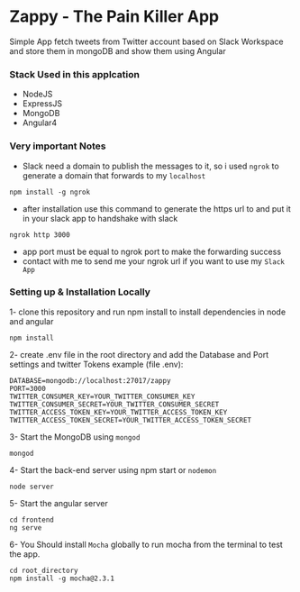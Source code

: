 # Zappy - The Pain Killer App

Simple App fetch tweets from Twitter account based on Slack Workspace and store them in mongoDB and show them using Angular

### Stack Used in this applcation
  - NodeJS
  - ExpressJS
  - MongoDB
  - Angular4

### Very important Notes

- Slack need a domain to publish the messages to it, so i used `ngrok` to generate a domain that forwards to my `localhost`
```
npm install -g ngrok
```

- after installation use this command to generate the https url to and put it in your slack app to handshake with slack
```
ngrok http 3000
```

- app port must be equal to ngrok port to make the forwarding success
- contact with me to send me your ngrok url if you want to use my `Slack App`


### Setting up & Installation Locally
1- clone this repository and run npm install to install dependencies in node and angular 
```
npm install
```

2- create .env file in the root directory and add the Database and Port settings and twitter Tokens
example (file .env):
```
DATABASE=mongodb://localhost:27017/zappy
PORT=3000
TWITTER_CONSUMER_KEY=YOUR_TWITTER_CONSUMER_KEY
TWITTER_CONSUMER_SECRET=YOUR_TWITTER_CONSUMER_SECRET
TWITTER_ACCESS_TOKEN_KEY=YOUR_TWITTER_ACCESS_TOKEN_KEY
TWITTER_ACCESS_TOKEN_SECRET=YOUR_TWITTER_ACCESS_TOKEN_SECRET 
```

3- Start the MongoDB using ``mongod ``
```
mongod
```

4- Start the back-end server using npm start or ``nodemon ``
```
node server
```

5- Start the angular server
```
cd frontend
ng serve
```

6- You Should install `Mocha` globally to run mocha from the terminal to test the app.
```
cd root_directory
npm install -g mocha@2.3.1
```
